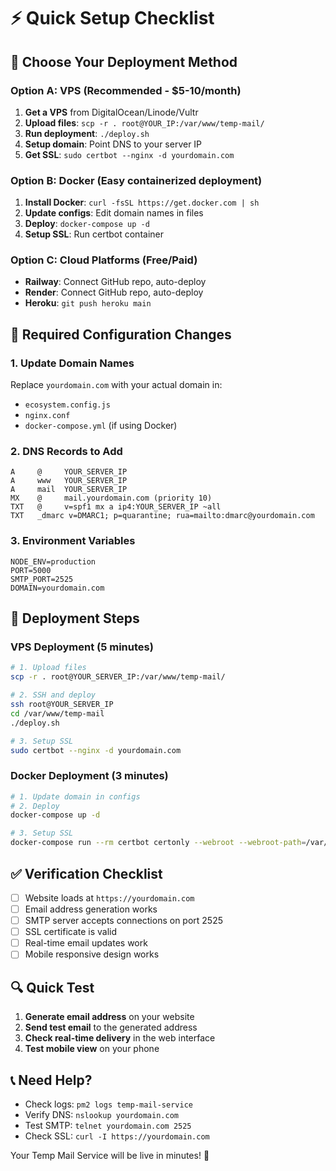 # ⚡ Quick Setup Checklist

## 🎯 Choose Your Deployment Method

### Option A: VPS (Recommended - $5-10/month)
1. **Get a VPS** from DigitalOcean/Linode/Vultr
2. **Upload files**: `scp -r . root@YOUR_IP:/var/www/temp-mail/`
3. **Run deployment**: `./deploy.sh`
4. **Setup domain**: Point DNS to your server IP
5. **Get SSL**: `sudo certbot --nginx -d yourdomain.com`

### Option B: Docker (Easy containerized deployment)
1. **Install Docker**: `curl -fsSL https://get.docker.com | sh`
2. **Update configs**: Edit domain names in files
3. **Deploy**: `docker-compose up -d`
4. **Setup SSL**: Run certbot container

### Option C: Cloud Platforms (Free/Paid)
- **Railway**: Connect GitHub repo, auto-deploy
- **Render**: Connect GitHub repo, auto-deploy
- **Heroku**: `git push heroku main`

## 🔧 Required Configuration Changes

### 1. Update Domain Names
Replace `yourdomain.com` with your actual domain in:
- `ecosystem.config.js`
- `nginx.conf`
- `docker-compose.yml` (if using Docker)

### 2. DNS Records to Add
```
A     @     YOUR_SERVER_IP
A     www   YOUR_SERVER_IP
A     mail  YOUR_SERVER_IP
MX    @     mail.yourdomain.com (priority 10)
TXT   @     v=spf1 mx a ip4:YOUR_SERVER_IP ~all
TXT   _dmarc v=DMARC1; p=quarantine; rua=mailto:dmarc@yourdomain.com
```

### 3. Environment Variables
```env
NODE_ENV=production
PORT=5000
SMTP_PORT=2525
DOMAIN=yourdomain.com
```

## 🚀 Deployment Steps

### VPS Deployment (5 minutes)
```bash
# 1. Upload files
scp -r . root@YOUR_SERVER_IP:/var/www/temp-mail/

# 2. SSH and deploy
ssh root@YOUR_SERVER_IP
cd /var/www/temp-mail
./deploy.sh

# 3. Setup SSL
sudo certbot --nginx -d yourdomain.com
```

### Docker Deployment (3 minutes)
```bash
# 1. Update domain in configs
# 2. Deploy
docker-compose up -d

# 3. Setup SSL
docker-compose run --rm certbot certonly --webroot --webroot-path=/var/www/html --email your-email@example.com --agree-tos --no-eff-email -d yourdomain.com
```

## ✅ Verification Checklist

- [ ] Website loads at `https://yourdomain.com`
- [ ] Email address generation works
- [ ] SMTP server accepts connections on port 2525
- [ ] SSL certificate is valid
- [ ] Real-time email updates work
- [ ] Mobile responsive design works

## 🔍 Quick Test

1. **Generate email address** on your website
2. **Send test email** to the generated address
3. **Check real-time delivery** in the web interface
4. **Test mobile view** on your phone

## 📞 Need Help?

- Check logs: `pm2 logs temp-mail-service`
- Verify DNS: `nslookup yourdomain.com`
- Test SMTP: `telnet yourdomain.com 2525`
- Check SSL: `curl -I https://yourdomain.com`

Your Temp Mail Service will be live in minutes! 🎉 